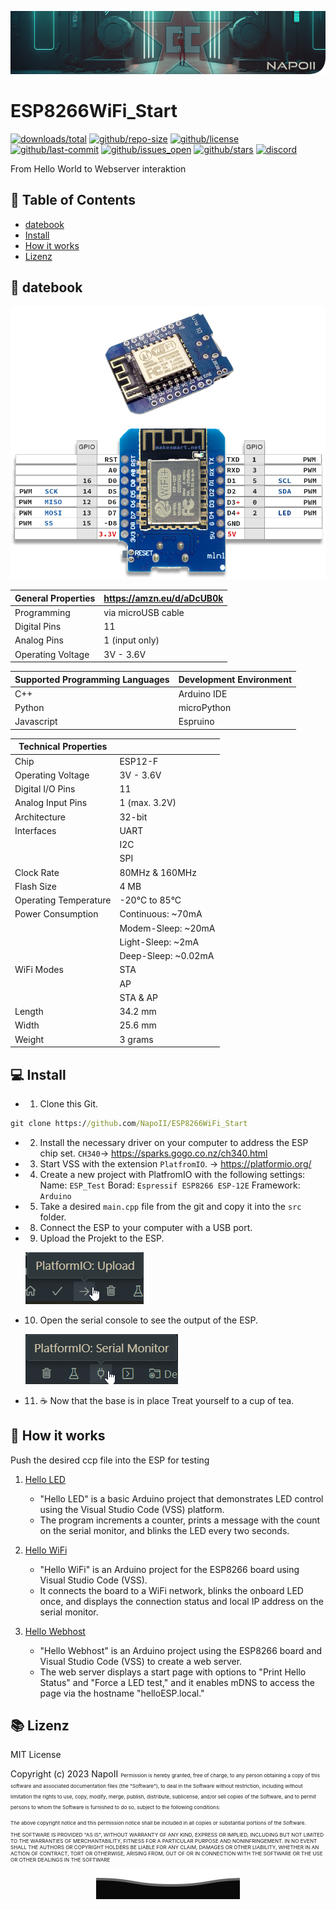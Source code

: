 [![github/NapoII](https://raw.githubusercontent.com/NapoII/ESP8266WiFi_Start/main/README_img/Readme_top.png)](https://github.com/NapoII)

# ESP8266WiFi_Start

[![downloads/total](https://img.shields.io/github/downloads/NapoII/ESP8266WiFi_Start/total)](https://github.com/NapoII/ESP8266WiFi_Start/archive/refs/heads/main.zip) [![github/repo-size](https://img.shields.io/github/repo-size/NapoII/ESP8266WiFi_Start)](https://github.com/NapoII/ESP8266WiFi_Start/archive/refs/heads/main.zip) [![github/license](https://img.shields.io/github/license/NapoII/ESP8266WiFi_Start)](https://github.com/NapoII/ESP8266WiFi_Start/blob/main/LICENSE) [![github/last-commit](https://img.shields.io/github/downloads/NapoII/ESP8266WiFi_Start/total)](https://img.shields.io/github/issues/NapoII/ESP8266WiFi_Start?style=plastic) [![github/issues_open](https://img.shields.io/github/issues/NapoII/ESP8266WiFi_Start?style=plastic)](https://img.shields.io/github/issues-raw/NapoII/ESP8266WiFi_Start) [![github/stars](https://img.shields.io/github/stars/NapoII/ESP8266WiFi_Start?style=social)](https://github.com/NapoII/ESP8266WiFi_Start/stargazers) [![discord](https://img.shields.io/discord/190307701169979393)](https://discord.gg/knTKtKVfnr)

From Hello World to Webserver interaktion
## 📝 Table of Contents
+ [datebook](#datebook)
+ [Install](#usage)
+ [How it works](#Use)
+ [Lizenz](#Lizenz)
  
## 📖 datebook <a name = "datebook"></a>
![ESP8266_D1_Mini](https://raw.githubusercontent.com/NapoII/ESP8266WiFi_Start/main/README_img/ESP8266_D1_Mini.png)
![d1_mini_pinout_1](https://raw.githubusercontent.com/NapoII/ESP8266WiFi_Start/main/README_img/d1_mini_pinout_1.png)


| General Properties       | https://amzn.eu/d/aDcUB0k                          |
| ----------------------- | ------------------------- |
| Programming             | via microUSB cable        |
| Digital Pins            | 11                        |
| Analog Pins             | 1 (input only)            |
| Operating Voltage       | 3V - 3.6V                 |

| Supported Programming Languages | Development Environment |
| ------------------------------- | ----------------------- |
| C++                             | Arduino IDE             |
| Python                          | microPython             |
| Javascript                      | Espruino                |

| Technical Properties     |                   |
| ------------------------ | ----------------- |
| Chip                     | ESP12-F           |
| Operating Voltage        | 3V - 3.6V         |
| Digital I/O Pins         | 11                |
| Analog Input Pins        | 1 (max. 3.2V)     |
| Architecture             | 32-bit            |
| Interfaces               | UART              |
|                          | I2C               |
|                          | SPI               |
| Clock Rate               | 80MHz & 160MHz    |
| Flash Size               | 4 MB              |
| Operating Temperature    | -20°C to 85°C     |
| Power Consumption        | Continuous: ~70mA |
|                          | Modem-Sleep: ~20mA|
|                          | Light-Sleep: ~2mA |
|                          | Deep-Sleep: ~0.02mA|
| WiFi Modes               | STA               |
|                          | AP                |
|                          | STA & AP          |
| Length                   | 34.2 mm           |
| Width                    | 25.6 mm           |
| Weight                   | 3 grams           |

## 💻 Install <a name = "usage"></a>
* 1. Clone this Git.
```cmd
git clone https://github.com/NapoII/ESP8266WiFi_Start
```
* 2. Install the necessary driver on your computer to address the ESP chip set. `CH340`→ https://sparks.gogo.co.nz/ch340.html
* 3. Start VSS with the extension `PlatfromIO`. → https://platformio.org/
* 4. Create a new project with PlatfromIO with the following settings:
Name: `ESP_Test`
  Borad: `Espressif ESP8266 ESP-12E`
  Framework: `Arduino`
* 5. Take a desired `main.cpp` file from the git and copy it into the `src` folder.
* 8. Connect the ESP to your computer with a USB port.
* 9. Upload the Projekt to the ESP.
     
  ![ESp_upload.png](https://raw.githubusercontent.com/NapoII/ESP8266WiFi_Start/main/README_img/ESp_upload.png)
* 10. Open the serial console to see the output of the ESP.
      
  ![serial](https://raw.githubusercontent.com/NapoII/ESP8266WiFi_Start/main/README_img/serial.png)
* 11. ☕ Now that the base is in place Treat yourself to a cup of tea.

## 💭 How it works <a name = "Use"></a>

Push the desired ccp file into the ESP for testing

1. [Hello LED](./ESP8266WiFi_Start/[1]%20Hello%20LED)
   - "Hello LED" is a basic Arduino project that demonstrates LED control using the Visual Studio Code (VSS) platform.
   - The program increments a counter, prints a message with the count on the serial monitor, and blinks the LED every two seconds.

2. [Hello WiFi](https://github.com/NapoII/ESP8266WiFi_Start/tree/main/ESP8266WiFi_Start/%5B2%5D%20Hello%20WiFi)
   - "Hello WiFi" is an Arduino project for the ESP8266 board using Visual Studio Code (VSS).
   - It connects the board to a WiFi network, blinks the onboard LED once, and displays the connection status and local IP address on the serial monitor.

3. [Hello Webhost](https://github.com/NapoII/ESP8266WiFi_Start/tree/main/ESP8266WiFi_Start/%5B3%5D%20Hello%20Webhost)
   - "Hello Webhost" is an Arduino project using the ESP8266 board and Visual Studio Code (VSS) to create a web server.
   - The web server displays a start page with options to "Print Hello Status" and "Force a LED test," and it enables mDNS to access the page via the hostname "helloESP.local."


## 📚 Lizenz <a name = "Lizenz"></a>
MIT License

Copyright (c) 2023 NapoII
<small><small><small>
Permission is hereby granted, free of charge, to any person obtaining a copy
of this software and associated documentation files (the "Software"), to deal
in the Software without restriction, including without limitation the rights
to use, copy, modify, merge, publish, distribute, sublicense, and/or sell
copies of the Software, and to permit persons to whom the Software is
furnished to do so, subject to the following conditions:

The above copyright notice and this permission notice shall be included in all
copies or substantial portions of the Software.

THE SOFTWARE IS PROVIDED "AS IS", WITHOUT WARRANTY OF ANY KIND, EXPRESS OR
IMPLIED, INCLUDING BUT NOT LIMITED TO THE WARRANTIES OF MERCHANTABILITY,
FITNESS FOR A PARTICULAR PURPOSE AND NONINFRINGEMENT. IN NO EVENT SHALL THE
AUTHORS OR COPYRIGHT HOLDERS BE LIABLE FOR ANY CLAIM, DAMAGES OR OTHER
LIABILITY, WHETHER IN AN ACTION OF CONTRACT, TORT OR OTHERWISE, ARISING FROM,
OUT OF OR IN CONNECTION WITH THE SOFTWARE OR THE USE OR OTHER DEALINGS IN THE
SOFTWARE
    
<p align="center">
<img src="https://raw.githubusercontent.com/NapoII/NapoII/233630a814f7979f575c7f764dbf1f4804b05332/Bottom.svg" alt="Github Stats" />
</p>

